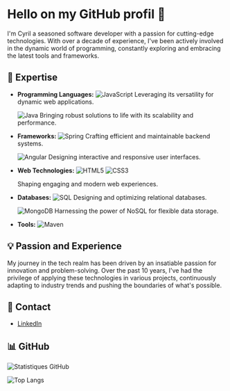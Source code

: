 # Hello on my GitHub profil 👋

I'm Cyril a seasoned software developer with a passion for cutting-edge technologies. With over a decade of experience, I've been actively involved in the dynamic world of programming, constantly exploring and embracing the latest tools and frameworks.

## 🚀 Expertise

- **Programming Languages:**
  ![JavaScript](https://img.shields.io/badge/-JavaScript-F7DF1E?style=flat&logo=javascript&logoColor=white)
  Leveraging its versatility for dynamic web applications.
  
  ![Java](https://img.shields.io/badge/-Java-007396?style=flat&logo=java&logoColor=white)
  Bringing robust solutions to life with its scalability and performance.
- **Frameworks:**
  ![Spring](https://img.shields.io/badge/-Spring-6DB33F?style=flat&logo=spring&logoColor=white)
  Crafting efficient and maintainable backend systems.
  
  ![Angular](https://img.shields.io/badge/-Angular-DD0031?style=flat&logo=angular&logoColor=white)
  Designing interactive and responsive user interfaces.
- **Web Technologies:**
  ![HTML5](https://img.shields.io/badge/-HTML5-E34F26?style=flat&logo=html5&logoColor=white)
  ![CSS3](https://img.shields.io/badge/-CSS3-1572B6?style=flat&logo=css3&logoColor=white)

  Shaping engaging and modern web experiences.
- **Databases:**
  ![SQL](https://img.shields.io/badge/-SQL-4479A1?style=flat&logo=postgresql&logoColor=white)
  Designing and optimizing relational databases.

  ![MongoDB](https://img.shields.io/badge/-MongoDB-47A248?style=flat&logo=mongodb&logoColor=white)
  Harnessing the power of NoSQL for flexible data storage.
- **Tools:**
  ![Maven](https://img.shields.io/badge/-Maven-C71A36?style=flat&logo=apache-maven&logoColor=white)

## 💡 Passion and Experience

My journey in the tech realm has been driven by an insatiable passion for innovation and problem-solving. Over the past 10 years, I've had the privilege of applying these technologies in various projects, continuously adapting to industry trends and pushing the boundaries of what's possible.

## 💬 Contact

- [LinkedIn](https://www.linkedin.com/in/cyril-menard-949246b5/)

## 📊 GitHub

![Statistiques GitHub](https://github-readme-stats.vercel.app/api?username=Taka31&show_icons=true&theme=radical)

![Top Langs](https://github-readme-stats.vercel.app/api/top-langs/?username=Taka31&layout=compact&hide=html)






